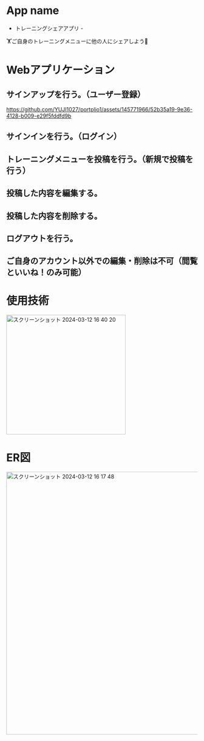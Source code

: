 # App name
- トレーニングシェアアプリ -
  
🏋️ご自身のトレーニングメニューに他の人にシェアしよう💪

# Webアプリケーション

## サインアップを行う。（ユーザー登録）


https://github.com/YUJI1027/portplio1/assets/145771966/52b35a19-9e36-4128-b009-e29f5fddfd9b


## サインインを行う。（ログイン）

## トレーニングメニューを投稿を行う。（新規で投稿を行う）

## 投稿した内容を編集する。

## 投稿した内容を削除する。

## ログアウトを行う。

## ご自身のアカウント以外での編集・削除は不可（閲覧といいね！のみ可能）

# 使用技術

<img width="314" alt="スクリーンショット 2024-03-12 16 40 20" src="https://github.com/YUJI1027/portplio1/assets/145771966/4fb78796-058b-4e7f-a72b-0e94cb954a92">


# ER図

<img width="690" alt="スクリーンショット 2024-03-12 16 17 48" src="https://github.com/YUJI1027/portplio1/assets/145771966/115cf986-46d0-41d3-9f29-e65107d6530d">
